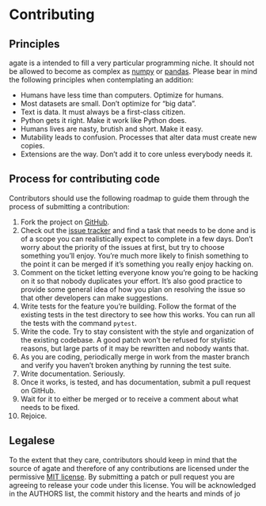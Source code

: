 Contributing
============

Principles
----------

agate is a intended to fill a very particular programming niche. It should not be allowed to become as complex as [numpy] or [pandas]. Please bear in mind the following principles when contemplating an addition:

-   Humans have less time than computers. Optimize for humans.
-   Most datasets are small. Don’t optimize for “big data”.
-   Text is data. It must always be a first-class citizen.
-   Python gets it right. Make it work like Python does.
-   Humans lives are nasty, brutish and short. Make it easy.
-   Mutability leads to confusion. Processes that alter data must create new copies.
-   Extensions are the way. Don’t add it to core unless everybody needs it.

Process for contributing code
-----------------------------

Contributors should use the following roadmap to guide them through the process of submitting a contribution:

1.  Fork the project on [GitHub].
2.  Check out the [issue tracker] and find a task that needs to be done and is of a scope you can realistically expect to complete in a few days. Don’t worry about the priority of the issues at first, but try to choose something you’ll enjoy. You’re much more likely to finish something to the point it can be merged if it’s something you really enjoy hacking on.
3.  Comment on the ticket letting everyone know you’re going to be hacking on it so that nobody duplicates your effort. It’s also good practice to provide some general idea of how you plan on resolving the issue so that other developers can make suggestions.
4.  Write tests for the feature you’re building. Follow the format of the existing tests in the test directory to see how this works. You can run all the tests with the command `pytest`.
5.  Write the code. Try to stay consistent with the style and organization of the existing codebase. A good patch won’t be refused for stylistic reasons, but large parts of it may be rewritten and nobody wants that.
6.  As you are coding, periodically merge in work from the master branch and verify you haven’t broken anything by running the test suite.
7.  Write documentation. Seriously.
8.  Once it works, is tested, and has documentation, submit a pull request on GitHub.
9.  Wait for it to either be merged or to receive a comment about what needs to be fixed.
10. Rejoice.

Legalese
--------

To the extent that they care, contributors should keep in mind that the source of agate and therefore of any contributions are licensed under the permissive [MIT license]. By submitting a patch or pull request you are agreeing to release your code under this license. You will be acknowledged in the AUTHORS list, the commit history and the hearts and minds of jo

  [numpy]: https://numpy.org/
  [pandas]: https://pandas.pydata.org/
  [GitHub]: https://github.com/wireservice/agate
  [issue tracker]: https://github.com/wireservice/agate/issues
  [MIT license]: https://opensource.org/license/mit/
